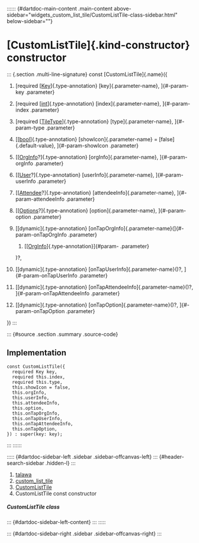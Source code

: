 :::::: {#dartdoc-main-content .main-content above-sidebar="widgets_custom_list_tile/CustomListTile-class-sidebar.html" below-sidebar=""}
<div>

# [CustomListTile]{.kind-constructor} constructor

</div>

::: {.section .multi-line-signature}
const [CustomListTile]{.name}({

1.  [required
    [[Key](https://api.flutter.dev/flutter/foundation/Key-class.html)]{.type-annotation}
    [key]{.parameter-name}, ]{#-param-key .parameter}
2.  [required
    [[int](https://api.flutter.dev/flutter/dart-core/int-class.html)]{.type-annotation}
    [index]{.parameter-name}, ]{#-param-index .parameter}
3.  [required
    [[TileType](../../enums_enums/TileType.html)]{.type-annotation}
    [type]{.parameter-name}, ]{#-param-type .parameter}
4.  [[[bool](https://api.flutter.dev/flutter/dart-core/bool-class.html)]{.type-annotation}
    [showIcon]{.parameter-name} = [false]{.default-value},
    ]{#-param-showIcon .parameter}
5.  [[[OrgInfo](../../models_organization_org_info/OrgInfo-class.html)?]{.type-annotation}
    [orgInfo]{.parameter-name}, ]{#-param-orgInfo .parameter}
6.  [[[User](../../models_user_user_info/User-class.html)?]{.type-annotation}
    [userInfo]{.parameter-name}, ]{#-param-userInfo .parameter}
7.  [[[Attendee](../../models_events_event_model/Attendee-class.html)?]{.type-annotation}
    [attendeeInfo]{.parameter-name}, ]{#-param-attendeeInfo .parameter}
8.  [[[Options](../../models_options_options/Options-class.html)?]{.type-annotation}
    [option]{.parameter-name}, ]{#-param-option .parameter}
9.  [[dynamic]{.type-annotation}
    [onTapOrgInfo]{.parameter-name}(]{#-param-onTapOrgInfo .parameter}
    1.  [[[OrgInfo](../../models_organization_org_info/OrgInfo-class.html)]{.type-annotation}]{#param-
        .parameter}

    )?,
10. [[dynamic]{.type-annotation} [onTapUserInfo]{.parameter-name}()?,
    ]{#-param-onTapUserInfo .parameter}
11. [[dynamic]{.type-annotation}
    [onTapAttendeeInfo]{.parameter-name}()?, ]{#-param-onTapAttendeeInfo
    .parameter}
12. [[dynamic]{.type-annotation} [onTapOption]{.parameter-name}()?,
    ]{#-param-onTapOption .parameter}

})
:::

::: {#source .section .summary .source-code}
## Implementation

``` language-dart
const CustomListTile({
  required Key key,
  required this.index,
  required this.type,
  this.showIcon = false,
  this.orgInfo,
  this.userInfo,
  this.attendeeInfo,
  this.option,
  this.onTapOrgInfo,
  this.onTapUserInfo,
  this.onTapAttendeeInfo,
  this.onTapOption,
}) : super(key: key);
```
:::
::::::

::::: {#dartdoc-sidebar-left .sidebar .sidebar-offcanvas-left}
::: {#header-search-sidebar .hidden-l}
:::

1.  [talawa](../../index.html)
2.  [custom_list_tile](../../widgets_custom_list_tile/)
3.  [CustomListTile](../../widgets_custom_list_tile/CustomListTile-class.html)
4.  CustomListTile const constructor

##### CustomListTile class

::: {#dartdoc-sidebar-left-content}
:::
:::::

::: {#dartdoc-sidebar-right .sidebar .sidebar-offcanvas-right}
:::

